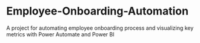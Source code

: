 # Employee-Onboarding-Automation
A project for automating employee onboarding process and visualizing key metrics with Power Automate and Power BI
